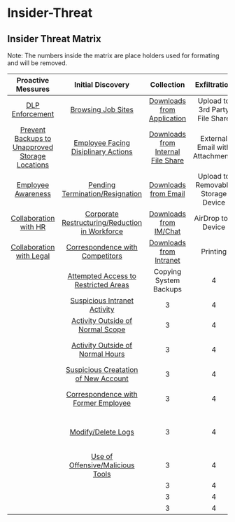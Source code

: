 # Insider-Threat

## **Insider Threat Matrix**

Note: The numbers inside the matrix are place holders used for formating and will be removed. 

| **Proactive Messures** | **Initial Discovery** | **Collection** | **Exfiltration** | **Business Impact**|
| :---: | :---: | :---: | :---: | :---: |
| [DLP Enforcement](https://github.com/matt-snyder-stuff/Insider-Threat/blob/master/TTPs/IT1000-DLP%20Enforcement.md) | [Browsing Job Sites](https://github.com/matt-snyder-stuff/Insider-Threat/blob/master/TTPs/IT1005-Browsing%20Job%20Sites.md) | [Downloads from Application](https://github.com/matt-snyder-stuff/Insider-Threat/blob/master/TTPs/IT1018-Downloads%20from%20Application.md) |  Upload to 3rd Party File Share | Bulk Delete Files |
| [Prevent Backups to Unapproved Storage Locations](https://github.com/matt-snyder-stuff/Insider-Threat/blob/master/TTPs/IT1001-Unapproved%20Storage%20Locations.md)  | [Employee Facing Disiplinary Actions](https://github.com/matt-snyder-stuff/Insider-Threat/blob/master/TTPs/IT1006-Employee%20Facing%20Disiplinary%20Actions.md) | [Downloads from Internal File Share](https://github.com/matt-snyder-stuff/Insider-Threat/blob/master/TTPs/IT1019-Downloads%20from%20Internal%20File%20Share.md) | External Email with Attachments | Destruction of Physical Device |
| [Employee Awareness](https://github.com/matt-snyder-stuff/Insider-Threat/blob/master/TTPs/IT1002-Employee%20Awareness%20copy.md) | [Pending Termination/Resignation](https://github.com/matt-snyder-stuff/Insider-Threat/blob/master/TTPs/IT1007-Pending%20Termination-Resignation.md) | [Downloads from Email](https://github.com/matt-snyder-stuff/Insider-Threat/blob/master/TTPs/IT1020-Downloads%20from%20Email.md) | Upload to Removable Storage Device | Changing Service Account Password |
| [Collaboration with HR](https://github.com/matt-snyder-stuff/Insider-Threat/blob/master/TTPs/IT1003-Partnership%20with%20HR.md) | [Corporate Restructuring/Reduction in Workforce](https://github.com/matt-snyder-stuff/Insider-Threat/blob/master/TTPs/IT1008-Corporate%20Restructuring-Reduction%20in%20Workforcemd.md) | [Downloads from IM/Chat](https://github.com/matt-snyder-stuff/Insider-Threat/blob/master/TTPs/IT1021-Downloads%20from%20IM-Chat.md) | AirDrop to a Device | Malicious Changes to Application/System |
| [Collaboration with Legal](https://github.com/matt-snyder-stuff/Insider-Threat/blob/master/TTPs/IT1004-Collaboration%20with%20Legal.md) | [Correspondence with Competitors](https://github.com/matt-snyder-stuff/Insider-Threat/blob/master/TTPs/IT1009-Correspondence%20with%20Competitors.md) | [Downloads from Intranet](https://github.com/matt-snyder-stuff/Insider-Threat/blob/master/TTPs/IT1022-Downloads%20from%20Intranet.md) | Printing | Malicious Social Media Post |
|   | [Attempted Access to Restricted Areas](https://github.com/matt-snyder-stuff/Insider-Threat/blob/master/TTPs/IT1010-Attempted%20Access%20to%20Restricted%20Areas.md) | Copying System Backups | 4 | Misappropriations of Funds |
|   | [Suspicious Intranet Activity](https://github.com/matt-snyder-stuff/Insider-Threat/blob/master/TTPs/IT1011-Suspicious%20Intranet%20Activity.md) | 3 | 4 | Excessive Overtime |
|   | [Activity Outside of Normal Scope](https://github.com/matt-snyder-stuff/Insider-Threat/blob/master/TTPs/IT1012-Activity%20Outside%20of%20Normal%20Scope.md) | 3 | 4 | Misappropriations of Assets |
|   | [Activity Outside of Normal Hours](https://github.com/matt-snyder-stuff/Insider-Threat/blob/master/TTPs/IT1013-Activity%20Outside%20of%20Normal%20Hours.md) | 3 | 4 | Forwarding Internal Communications to 3rd Party |
|   | [Suspicious Creatation of New Account](https://github.com/matt-snyder-stuff/Insider-Threat/blob/master/TTPs/IT1014-Suspicious%20Creatation%20of%20New%20Account.md) | 3 | 4 | Insider Trading Violations |
|   | [Correspondence with Former Employee](https://github.com/matt-snyder-stuff/Insider-Threat/blob/master/TTPs/IT1015-Correspondence%20with%20Former%20Employee.md) | 3 | 4 | Use of Offensive/Malicious Tools |
|   | [Modify/Delete Logs](https://github.com/matt-snyder-stuff/Insider-Threat/blob/master/TTPs/IT1016-Modify-Delete%20Logs.md) | 3 | 4 | Exposure of Sensitive/Confidential Information in Public Repositories |
|   | [Use of Offensive/Malicious Tools](https://github.com/matt-snyder-stuff/Insider-Threat/blob/master/TTPs/IT1017-Use%20of%20Offensive-Malicious%20Tools.md) | 3 | 4 | 5 |
|   |  | 3 | 4 | 5 |
|   |  | 3 | 4 | 5 |
|   |  | 3 | 4 | 5 |
